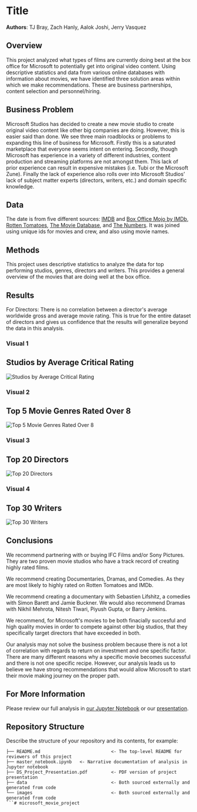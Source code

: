 # Title

**Authors**: TJ Bray,  Zach Hanly,  Aalok Joshi,  Jerry Vasquez

## Overview

This project analyzed  what types of films are currently doing best at the box office for Microsoft to potentially get into original video content. Using descriptive statistics and data from various online databases with information about movies, we have identified three solution areas within which we make recommendations. These are business partnerships, content selection and personnel/hiring. 

## Business Problem

Microsoft Studios has decided to create a new movie studio to create original video content like other big companies are doing. However, this is easier said than done. We see three main roadblocks or problems to expanding this line of business for Microsoft. Firstly this is a saturated marketplace that everyone seems intent on entering. Secondly, though Microsoft has experience in a variety of different industries, content production and streaming platforms are not amongst them. This lack of prior experience can result in expensive mistakes (i.e. Tubi or the Microsoft Zune). Finally the lack of experience also rolls over into Microsoft Studios’ lack of subject matter experts (directors, writers, etc.) and domain specific knowledge. 


## Data

The date is from five different sources: [IMDB](https://www.imdb.com/) and [Box Office Mojo by IMDb](https://www.boxofficemojo.com/), [Rotten Tomatoes](https://www.rottentomatoes.com/), [The Movie Database](https://www.themoviedb.org/?language=en-US), and [The Numbers](https://www.the-numbers.com/). It was joined using unique ids for movies and crew, and also using movie names. 


## Methods

This project uses descriptive statistics to analyze the data for top performing studios, genres, directors and writers. This provides a general overview of the movies that are doing well at the box office.  


## Results


For Directors:
There is no correlation between a director's average worldwide gross and average movie rating. 
This is true for the entire dataset of directors and gives us confidence that the results will 
generalize beyond the data in this analysis. 



### Visual 1
## Studios by Average Critical Rating
![Studios by Average Critical Rating](./images/aalok_pic.png)

### Visual 2
## Top 5 Movie Genres Rated Over 8
![Top 5 Movie Genres Rated Over 8](./images/TopFiveGenres.png)

### Visual 3
## Top 20 Directors
![Top 20 Directors](./images/director_correlation.png)

### Visual 4
## Top 30 Writers
![Top 30 Writers](./images/top30writersROI.png)

## Conclusions
We recommend partnering with or buying IFC Films and/or Sony Pictures.
They are two proven movie studios who have a track record of creating
highly rated films.

We recommend creating Documentaries, Dramas, and Comedies. As they are
most likely to highly rated on Rotten Tomatoes and IMDb. 

We recommend creating a documentary with Sebastien Lifshitz, a comedies
with Simon Barett and Jamie Buckner. We would also recommend Dramas with
Nikhil Mehrota, Nitesh Tiwari, Piyush Gupta, or Barry Jenkins.

We recommend, for Microsoft's movies to be both finacially succesful and 
high quality movies in order to compete against other 
big studios, that they specifically target directors that have exceeded 
in both. 

Our analysis may not solve the business problem because there is not a lot
of correlation with regards to return on investment and one specific factor.
There are many different reasons why a specific movie becomes successful and
there is not one specific recipe. However, our analysis leads us to believe
we have strong recommendations that would allow Microsoft to start their
movie making journey on the proper path.

## For More Information

Please review our full analysis in [our Jupyter Notebook](./master_notebook.ipynb) or our [presentation](./filepath).


## Repository Structure

Describe the structure of your repository and its contents, for example:

```
├── README.md                           <- The top-level README for reviewers of this project
├── master_notebook.ipynb   <- Narrative documentation of analysis in Jupyter notebook
├── DS_Project_Presentation.pdf         <- PDF version of project presentation
├── data                                <- Both sourced externally and generated from code
└── images                              <- Both sourced externally and generated from code
```# microsoft_movie_project
